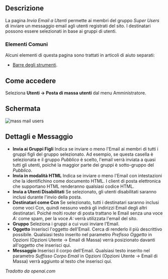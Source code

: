 <!-- Filename: Help4.x:Mass_Mail_Users / Display title: Invio Massivo di Email agli Utenti -->

## Descrizione

La pagina *Invia Email a Utenti* permette ai membri del gruppo *Super Users* di inviare un messaggio email agli utenti registrati del sito. I destinatari possono essere selezionati in base ai gruppi di utenti.

### Elementi Comuni

Alcuni elementi di questa pagina sono trattati in articoli di aiuto separati:

* [Barre degli strumenti](jdocmanual?article=help/common-elements/toolbars).

## Come accedere

Seleziona **Utenti → Posta di massa utenti** dal menu Amministratore.

## Schermata

![mass mail users](../../../it/images/users/mass-mail-users.png)

## Dettagli e Messaggio

- **Invia ai Gruppi Figli** Indica se inviare o meno l'Email ai membri di tutti i gruppi figli del gruppo selezionato. Ad esempio, se questa casella è selezionata e il gruppo *Pubblico* è scelto, l'email verrà inviata a quasi tutti gli utenti, poiché la maggior parte dei gruppi è sotto-gruppo del *Pubblico*.
- **Invia in modalità HTML** Indica se inviare o meno l'Email con intestazioni che la identifichino come documento HTML. I client di posta elettronica che supportano HTML renderanno qualsiasi codice HTML.
- **Invia a Utenti Disabilitati** Se selezionato, gli utenti disabilitati saranno inclusi durante l'invio della posta.
- **Destinatari come Ccn** Se selezionato, tutti i destinatari saranno inclusi come voci Ccn, quindi nessuno vedrà gli indirizzi Email degli altri destinatari. Poiché molti router di posta trattano le Email senza una voce *A:* come spam, per la voce *A:* verrà utilizzata l'email del sito.
- **Gruppo** Seleziona i gruppi a cui vuoi inviare l'Email.
- **Oggetto** Inserisci l'oggetto dell'Email. Cerca di renderlo il più descrittivo possibile. Qualsiasi testo inserito nel parametro *Prefisso Oggetto* in Opzioni (Opzioni Utente → Email di Massa) verrà posizionato davanti all'oggetto che inserisci qui.
- **Messaggio** Inserisci il corpo dell'Email. Qualsiasi testo inserito nel parametro *Suffisso Corpo Email* in Opzioni (Opzioni Utente → Email di Massa) verrà aggiunto al testo che inserisci qui.

*Tradotto da openai.com*

